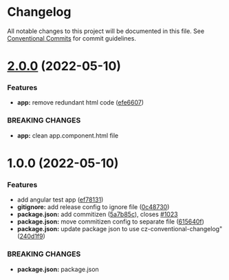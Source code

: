 # Changelog

All notable changes to this project will be documented in this file. See
[Conventional Commits](https://conventionalcommits.org) for commit guidelines.

# [2.0.0](https://github.com/pavelpiha/test-semantic-release/compare/v1.0.0...v2.0.0) (2022-05-10)


### Features

* **app:** remove redundant html code ([efe6607](https://github.com/pavelpiha/test-semantic-release/commit/efe66079963c3e79743f17feb0ff84638c2539ce))


### BREAKING CHANGES

* **app:** clean app.component.html file

# 1.0.0 (2022-05-10)


### Features

* add angular test app ([ef78131](https://github.com/pavelpiha/test-semantic-release/commit/ef781316275fe29fab8328bffca4e67b054d8f54))
* **gitignore:** add release config to ignore file ([0c48730](https://github.com/pavelpiha/test-semantic-release/commit/0c4873085d2ddc15497e110e7e061ecc51c12346))
* **package.json:** add commitizen ([5a7b85c](https://github.com/pavelpiha/test-semantic-release/commit/5a7b85c77f6107bade5d982ba229ed6bb166febd)), closes [#1023](https://github.com/pavelpiha/test-semantic-release/issues/1023)
* **package.json:** move commitizen config to separate file ([615640f](https://github.com/pavelpiha/test-semantic-release/commit/615640f1a9f88b64aea84e92b92e8ecddfb63744))
* **package.json:** update package json to use cz-conventional-changelog" ([240d1f9](https://github.com/pavelpiha/test-semantic-release/commit/240d1f967ad7bb0f6993f04ac69d436106429d71))


### BREAKING CHANGES

* **package.json:** package.json
